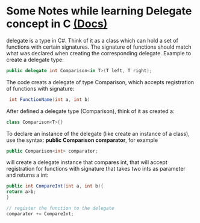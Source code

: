 # Some Notes while learning Delegate concept in C [(Docs)](https://docs.microsoft.com/en-us/dotnet/csharp/delegates-overview)
delegate is a type in C#. Think of it as a class which can hold a set of functions with certain signatures. The signature of functions should match what was declared when creating the corresponding delegate. Example to create a delegate type:
```cs
public delegate int Comparison<in T>(T left, T right);
```
The code creats a delegate of type Comparison<T>, which accepts registration of functions with signature:
  ```cs
   int FunctionName(int a, int b)
  ```
  
  After defined a delegate type (Comparison<T>), think of it as created a:
  ```cs
  class Comparison<T>{}
  ```
  To declare an instance of the delegate (like create an instance of a class), use the syntax: __public Comparison<T> comparator__, for example
  ```cs
  public Comparison<int> comparator;
  ```
  will create a delegate instance that compares int, that will accept registration for functions with signature that takes two ints as parameter and returns a int:
  ```cs
  public int CompareInt(int a, int b){
  return a>b;
  }
  
  // register the function to the delegate
  comparator += CompareInt;
  ```
  
  
  
